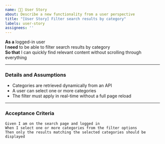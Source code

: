 ```yaml
---
name: 🧑‍💻 User Story
about: Describe a new functionality from a user perspective
title: "[User Story] Filter search results by category"
labels: user-story
assignees: ''
---
```


**As a** logged-in user  
**I need** to be able to filter search results by category  
**So that** I can quickly find relevant content without scrolling through everything  

---

### Details and Assumptions
- Categories are retrieved dynamically from an API
- A user can select one or more categories
- The filter must apply in real-time without a full page reload

---

### Acceptance Criteria

```gherkin
Given I am on the search page and logged in  
When I select one or more categories from the filter options  
Then only the results matching the selected categories should be displayed  
